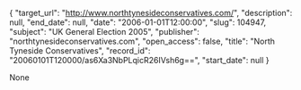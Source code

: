 {
  "target_url": "http://www.northtynesideconservatives.com/", 
  "description": null, 
  "end_date": null, 
  "date": "2006-01-01T12:00:00", 
  "slug": 104947, 
  "subject": "UK General Election 2005", 
  "publisher": "northtynesideconservatives.com", 
  "open_access": false, 
  "title": "North Tyneside Conservatives", 
  "record_id": "20060101T120000/as6Xa3NbPLqicR26IVsh6g==", 
  "start_date": null
}

None
